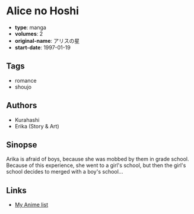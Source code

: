# Alice no Hoshi

-   **type**: manga
-   **volumes**: 2
-   **original-name**: アリスの星
-   **start-date**: 1997-01-19

## Tags

-   romance
-   shoujo

## Authors

-   Kurahashi
-   Erika (Story & Art)

## Sinopse

Arika is afraid of boys, because she was mobbed by them in grade school. Because of this experience, she went to a girl's school, but then the girl's school decides to merged with a boy's school...

## Links

-   [My Anime list](https://myanimelist.net/manga/17391/Alice_no_Hoshi)

